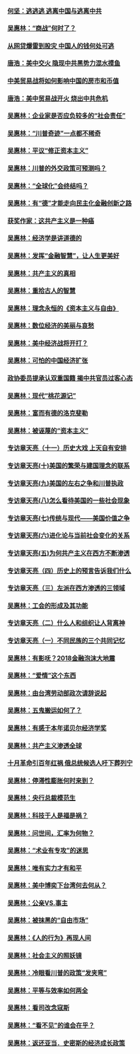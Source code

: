 #### [何坚：逃逃逃 逃离中国与逃离中共](../pages/nsc423/n10592891.md?t=10070631) 

#### [吴惠林：“商战”何时了？](../pages/nsc423/n10573558.md?t=10070631) 

#### [从网贷爆雷到股灾 中国人的钱何处可逃](../pages/nsc423/n10572800.md?t=10070631) 

#### [唐浩：美中交火 隐现中共黑势力混水摸鱼](../pages/nsc423/n10544040.md?t=10070631) 

#### [中美贸易战将如何影响中国的房市和币值](../pages/nsc423/n10543697.md?t=10070631) 

#### [唐浩：美中贸易战开火 烧出中共危机](../pages/nsc423/n10540126.md?t=10070631) 

#### [吴惠林：企业家是否应负较多的“社会责任”](../pages/nsc423/n10535022.md?t=10070631) 

#### [吴惠林：“川普奇迹”一点都不稀奇](../pages/nsc423/n10512808.md?t=10070631) 

#### [吴惠林：平议“修正资本主义”](../pages/nsc423/n10495724.md?t=10070631) 

#### [吴惠林：川普的外交政策可预测吗？](../pages/nsc423/n10462387.md?t=10070631) 

#### [吴惠林：“全球化”会终结吗？](../pages/nsc423/n10452838.md?t=10070631) 

#### [吴惠林：有“德”才能走向民主化金融创新之路](../pages/nsc423/n10432292.md?t=10070631) 

#### [获奖作家：这共产主义是一种癌](../pages/nsc423/n10431541.md?t=10070631) 

#### [吴惠林：经济学是讲道德的](../pages/nsc423/n10398014.md?t=10070631) 

#### [吴惠林：发挥“金融智慧”，让人生更美好](../pages/nsc423/n10375019.md?t=10070631) 

#### [吴惠林：共产主义的真相](../pages/nsc423/n10351394.md?t=10070631) 

#### [吴惠林：重拾古人的智慧](../pages/nsc423/n10337691.md?t=10070631) 

#### [吴惠林：理念永恒的《资本主义与自由》](../pages/nsc423/n10316274.md?t=10070631) 

#### [吴惠林：数位经济的美丽与哀愁](../pages/nsc423/n10292946.md?t=10070631) 

#### [吴惠林：美中经济战将开打？](../pages/nsc423/n10258825.md?t=10070631) 

#### [吴惠林：可怕的中国经济扩张](../pages/nsc423/n10219147.md?t=10070631) 

#### [政协委员提承认双重国籍 揭中共官员过客心态](../pages/nsc423/n10208809.md?t=10070631) 

#### [吴惠林：现代“桃花源记”](../pages/nsc423/n10185234.md?t=10070631) 

#### [吴惠林：富而有德的洛克斐勒](../pages/nsc423/n10142264.md?t=10070631) 

#### [吴惠林：被诬蔑的“资本主义”](../pages/nsc423/n10124816.md?t=10070631) 

#### [专访章天亮（十一）历史大戏 上天自有安排](../pages/nsc423/n10094905.md?t=10070631) 

#### [专访章天亮(十)美国的繁荣与建国理念的联系](../pages/nsc423/n10094899.md?t=10070631) 

#### [专访章天亮(九)美国的左右之争和川普执政](../pages/nsc423/n10094889.md?t=10070631) 

#### [专访章天亮(八)怎么看待美国的一些社会现象](../pages/nsc423/n10094857.md?t=10070631) 

#### [专访章天亮(七)传统与现代——美国价值之争](../pages/nsc423/n10093140.md?t=10070631) 

#### [专访章天亮(六)进化论与当前社会变化的关系](../pages/nsc423/n10092036.md?t=10070631) 

#### [专访章天亮(五)为何共产主义在西方不断渗透](../pages/nsc423/n10083620.md?t=10070631) 

#### [专访章天亮（四）历史上的预言告诉我们什么](../pages/nsc423/n10083606.md?t=10070631) 

#### [专访章天亮（三）左派在西方渗透的三领域](../pages/nsc423/n10081115.md?t=10070631) 

#### [吴惠林：工会的形成及其功能](../pages/nsc423/n10080633.md?t=10070631) 

#### [专访章天亮（二）什么人和组织让人背离神](../pages/nsc423/n10076637.md?t=10070631) 

#### [专访章天亮（一）不同民族的三个共同记忆](../pages/nsc423/n10074188.md?t=10070631) 

#### [吴惠林：有影呒？2018金融泡沫大地震](../pages/nsc423/n10040534.md?t=10070631) 

#### [吴惠林：“爱情”这个东西](../pages/nsc423/n10019423.md?t=10070631) 

#### [吴惠林：由台湾劳动部政次请辞说起](../pages/nsc423/n9979679.md?t=10070631) 

#### [吴惠林：五鬼搬运如何了？](../pages/nsc423/n9925338.md?t=10070631) 

#### [吴惠林：有感于本年诺贝尔经济学奖](../pages/nsc423/n9871883.md?t=10070631) 

#### [吴惠林：共产主义渗透全球](../pages/nsc423/n9812748.md?t=10070631) 

#### [十月革命引百年红祸 俄总统候选人吁下葬列宁](../pages/nsc423/n9810182.md?t=10070631) 

#### [吴惠林：停滞性膨胀何时来到？](../pages/nsc423/n9764136.md?t=10070631) 

#### [吴惠林：央行总裁模范生](../pages/nsc423/n9728134.md?t=10070631) 

#### [吴惠林：科技于人是福是祸？](../pages/nsc423/n9672982.md?t=10070631) 

#### [吴惠林：问世间，汇率为何物？](../pages/nsc423/n9621788.md?t=10070631) 

#### [吴惠林：“术业有专攻”的迷思](../pages/nsc423/n9580363.md?t=10070631) 

#### [吴惠林：唯有实力才有和平](../pages/nsc423/n9529599.md?t=10070631) 

#### [吴惠林：美中博奕下台湾何去何从？](../pages/nsc423/n9483598.md?t=10070631) 

#### [吴惠林：公亲VS.事主](../pages/nsc423/n9425637.md?t=10070631) 

#### [吴惠林：被抹黑的“自由市场”](../pages/nsc423/n9351545.md?t=10070631) 

#### [吴惠林：《人的行为》再现人间](../pages/nsc423/n9296339.md?t=10070631) 

#### [吴惠林：社会主义的照妖镜](../pages/nsc423/n9243460.md?t=10070631) 

#### [吴惠林：冷眼看川普的政策“发夹弯”](../pages/nsc423/n9120684.md?t=10070631) 

#### [吴惠林：平等与效率如何两全](../pages/nsc423/n9075430.md?t=10070631) 

#### [吴惠林：看司改念寇斯](../pages/nsc423/n9024915.md?t=10070631) 

#### [吴惠林：“看不见”的谁会在乎？](../pages/nsc423/n8977488.md?t=10070631) 

#### [吴惠林：返还亚当．史密斯的经济成长政策](../pages/nsc423/n8931896.md?t=10070631) 

